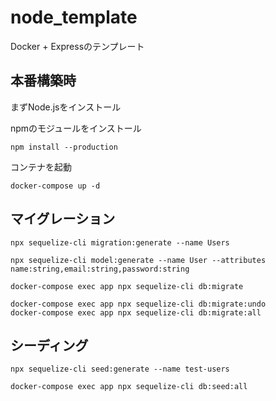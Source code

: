 # node_template
Docker + Expressのテンプレート

## 本番構築時

まずNode.jsをインストール

npmのモジュールをインストール

```
npm install --production 
```

コンテナを起動

```
docker-compose up -d
```

## マイグレーション

```
npx sequelize-cli migration:generate --name Users
```

```
npx sequelize-cli model:generate --name User --attributes name:string,email:string,password:string
```

```
docker-compose exec app npx sequelize-cli db:migrate
```

```
docker-compose exec app npx sequelize-cli db:migrate:undo
docker-compose exec app npx sequelize-cli db:migrate:all
```

## シーディング

```
npx sequelize-cli seed:generate --name test-users
```

```
docker-compose exec app npx sequelize-cli db:seed:all
```